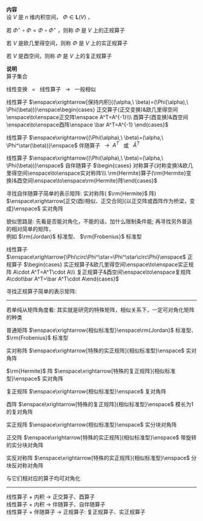 **内容**  
设 $V$ 是 $n$ 维内积空间， $\Phi\in\mathbf{L}(V)$ ，  
  
若 $\Phi^\star\circ\Phi=\Phi\circ\Phi^\star$ ，则称 $\Phi$ 是 $V$ 上的正规算子  
  
若 $V$ 是欧几里得空间，则称 $\Phi$ 是 $V$ 上的实正规算子  
  
若 $V$ 是酉空间，则称 $\Phi$ 是 $V$ 上的复正规算子  
  
**说明**  
算子集合  
  
线性变换 $\enspace=\enspace$ 线性算子 $\enspace\to\enspace$ 一般相似  
  
线性算子 $\enspace\xrightarrow[保持内积]{(\alpha,\ \beta)=(\Phi(\alpha),\ \Phi(\beta))}\enspace\begin{cases}  
正交算子(正交变换)&欧几里得空间\enspace\to\enspace正交阵\enspace A^T=A^{-1}\\\ 酉算子(酉变换)&酉空间\enspace\to\enspace酉阵\enspace \bar A^T=A^{-1}  
\end{cases}$   
  
线性算子 $\enspace\xrightarrow{(\Phi(\alpha),\ \beta)=(\alpha,\ \Phi^\star(\beta))}\enspace$ 伴随算子 $\enspace\to\enspace A^T\enspace$ 或 $\enspace\bar{A}^T$   
  
线性算子 $\enspace\xrightarrow{(\Phi(\alpha),\ \beta)=(\alpha,\ \Phi(\beta))}\enspace$ 自伴随算子 $\begin{cases}  
对称算子(对称变换)&欧几里得空间\enspace\to\enspace实对称阵\\\ \rm{Hermite}算子(\rm{Hermite}变换)&酉空间\enspace\to\enspace\rm{Hermite}阵\end{cases}$   
  
寻找自伴随算子简单的表示矩阵: 实对称阵( $\rm{Hermite}$ 阵) $\enspace\xrightarrow[正交(酉)相似、正交合同]{以正交阵或酉阵作为桥梁，变成}\enspace$ 实对角阵  
  
貌似思路是: 先看是否能对角化，不能的话，加什么限制条件能; 再寻找另外普适的相对简单的矩阵，  
例如 $\rm{Jordan}$ 标准型、 $\rm{Frobenius}$ 标准型  
  
线性算子 $\enspace\xrightarrow{\Phi\circ\Phi^\star=\Phi^\star\circ\Phi}\enspace$ 正规算子 $\begin{cases}  
实正规算子&欧几里得空间\enspace\to\enspace实正规阵 A\cdot A^T=A^T\cdot A\\\ 复正规算子&酉空间\enspace\to\enspace复规阵 A\cdot\bar A^T=\bar A^T\cdot A\end{cases}$   
  
寻找正规算子简单的表示矩阵:   
  
---  
  
若单纯从矩阵角度看: 其实就是研究的特殊矩阵，相似关系下，一定可对角化矩阵的种类  
  
普通矩阵 $\enspace\xrightarrow{相似标准型}\enspace\rm{Jordan}$ 标准型、 $\rm{Frobenius}$ 标准型  
  
实对称阵 $\enspace\xrightarrow[特殊的实正规阵]{相似标准型}\enspace$ 实对角阵  
  
 $\rm{Hermite}$ 阵 $\enspace\xrightarrow[特殊的复正规阵]{相似标准型}\enspace$ 实对角阵  
  
复正规阵 $\enspace\xrightarrow{相似标准型}\enspace$ 复对角阵  
  
酉阵 $\enspace\xrightarrow[特殊的复正规阵]{相似标准型}\enspace$ 模长为1的复对角阵  
  
实正规阵 $\enspace\xrightarrow{相似标准型}\enspace$ 实分块对角阵  
  
正交阵 $\enspace\xrightarrow[特殊的实正规阵]{相似标准型}\enspace$ 带旋转的实分块对角阵  
  
实反对称阵 $\enspace\xrightarrow[特殊的实正规阵]{相似标准型}\enspace$ 分块反对称对角阵  
  
与它们相对应的算子均可对角化  
  
---  
  
线性算子 $+$ 内积 $\to$ 正交算子、酉算子  
线性算子 $+$ 内积 $\to$ 伴随算子、自伴随算子  
线性算子 $+$ 伴随算子 $\to$ 正规算子: 复正规算子、实正规算子  
